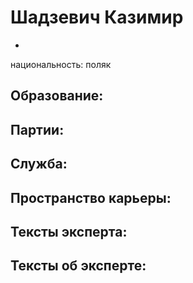 # Шадзевич Казимир 
 - 

национальность: поляк

## Образование:
## Партии:
## Служба:
## Пространство карьеры:
## Тексты эксперта:
## Тексты об эксперте:
